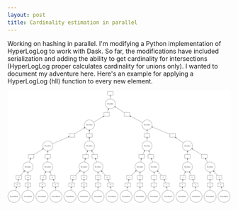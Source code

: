 ```yaml
---
layout: post
title: Cardinality estimation in parallel
---
```


Working on hashing in parallel.  I'm modifying a Python implementation of HyperLogLog to work with Dask.  So far, the modifications have included serialization and adding the ability to get cardinality for intersections (HyperLogLog proper calculates cardinality for unions only).  I wanted to document my adventure here.  Here's an example for applying a HyperLogLog (hll) function to every new element.

![](https://raw.githubusercontent.com/scottlittle/scottlittle.github.io/master/images/tree-reduce-graph.svg?sanitize=true)

